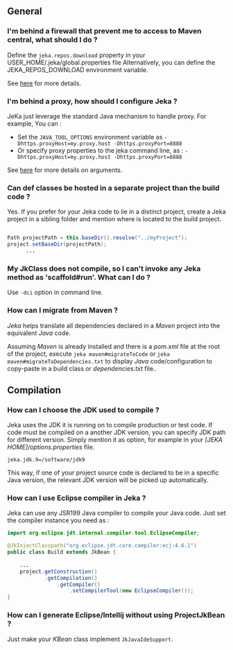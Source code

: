 ## General

### I'm behind a firewall that prevent me to access to Maven central, what should I do ?

Define the `jeka.repos.download` property in your USER_HOME/.jeka/global.properties file
Alternatively, you can define the JEKA_REPOS_DOWNLOAD environment variable.

See [here](https://jeka-dev.github.io/jeka/reference-guide/execution-engine-properties/#repositories) for more details.

### I'm behind a proxy, how should I configure Jeka ?

JeKa just leverage the standard Java mechanism to handle proxy. For example, You can :
* Set the `JAVA_TOOL_OPTIONS` environment variable as `-Dhttps.proxyHost=my.proxy.host -Dhttps.proxyPort=8888`
* Or specify proxy properties to the jeka command line, as :  `-Dhttps.proxyHost=my.proxy.host -Dhttps.proxyPort=8888`

See [here](https://stackoverflow.com/questions/120797/how-do-i-set-the-proxy-to-be-used-by-the-jvm) for more details on arguments.

### Can def classes be hosted in a separate project than the build code ?
Yes. If you prefer for your Jeka code to lie in a distinct project, create a Jeka project in a sibling 
folder and mention where is located to the build project.

```java

Path projectPath = this.baseDir().resolve("../myProject");   
project.setBaseDir(projectPath);
      ...
```
 



### My JkClass does not compile, so I can't invoke any Jeka method as 'scaffold#run'. What can I do ?

Use `-dci` option in command line.

### How can I migrate from Maven ?

_Jeka_ helps translate all dependencies declared in a _Maven_ project into the equivalent _Java_ code.

Assuming _Maven_ is already installed and there is a _pom.xml_ file at the root of the project, 
execute `jeka maven#migrateToCode` or `jeka maven#migrateToDependencies.txt` to display _Java_ code/configuration to 
copy-paste in a build class or *dependencies.txt* file..


## Compilation

### How can I choose the JDK used to compile ?

Jeka uses the JDK it is running on to compile production or test code. 
If code must be compiled on a another JDK version, you can specify JDK path for different version.
Simply mention it as option, for example in your _[JEKA HOME]/options.properties_ file.

```
jeka.jdk.9=/software/jdk9
```

This way, if one of your project source code is declared to be in a specific Java version, the relevant JDK version will be picked up automatically.

### How can I use Eclipse compiler in Jeka ?

Jeka can use any JSR199 Java compiler to compile your Java code. Just set the compiler instance you need as :

```java
import org.eclipse.jdt.internal.compiler.tool.EclipseCompiler;

@JkInjectClasspath("org.eclipse.jdt.core.compiler:ecj:4.6.1")
public class Build extends JkBean {
    
    ...
    project.getConstruction()
            .getCompilation()
                .getCompiler()
                    .setCompilerTool(new EclipseCompiler());
}
```

### How can I generate Eclipse/Intellij without using ProjectJkBean ?

Just make your _KBean_ class implement `JkJavaIdeSupport`.








